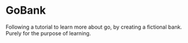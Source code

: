 # GoBank

Following a tutorial to learn more about go, by creating a fictional bank. Purely for the purpose of learning.